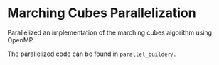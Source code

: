 # Marching Cubes Parallelization

Parallelized an implementation of the marching cubes algorithm using OpenMP. 

The parallelized code can be found in `parallel_builder/`.
